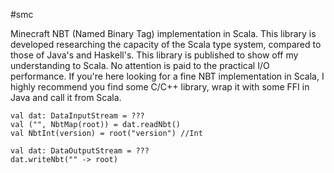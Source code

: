 #smc

Minecraft NBT (Named Binary Tag) implementation in Scala. This library is developed researching the capacity of the Scala type system, compared to those of Java's and Haskell's. This library is published to show off my understanding to Scala. No attention is paid to the practical I/O performance. If you're here looking for a fine NBT implementation in Scala, I highly recommend you find some C/C++ library, wrap it with some FFI in Java and call it from Scala.

	val dat: DataInputStream = ???
	val ("", NbtMap(root)) = dat.readNbt()
	val NbtInt(version) = root("version") //Int

	val dat: DataOutputStream = ???
	dat.writeNbt("" -> root)